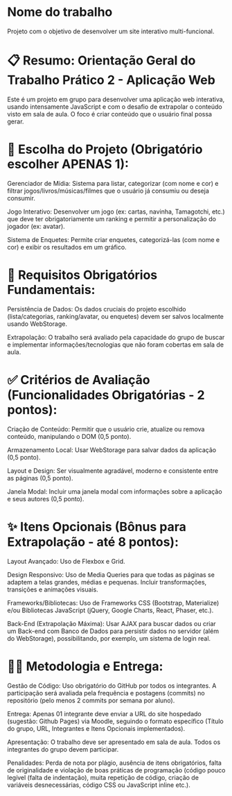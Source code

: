 # Nome do trabalho
Projeto com o objetivo de desenvolver um site interativo multi-funcional.

# 📋 Resumo: Orientação Geral do Trabalho Prático 2 - Aplicação Web
Este é um projeto em grupo para desenvolver uma aplicação web interativa, usando intensamente JavaScript e com o desafio de extrapolar o conteúdo visto em sala de aula. O foco é criar conteúdo que o usuário final possa gerar.

# 🎯 Escolha do Projeto (Obrigatório escolher APENAS 1):
Gerenciador de Mídia: Sistema para listar, categorizar (com nome e cor) e filtrar jogos/livros/músicas/filmes que o usuário já consumiu ou deseja consumir.

Jogo Interativo: Desenvolver um jogo (ex: cartas, navinha, Tamagotchi, etc.) que deve ter obrigatoriamente um ranking e permitir a personalização do jogador (ex: avatar).

Sistema de Enquetes: Permite criar enquetes, categorizá-las (com nome e cor) e exibir os resultados em um gráfico.

# 💾 Requisitos Obrigatórios Fundamentais:
Persistência de Dados: Os dados cruciais do projeto escolhido (lista/categorias, ranking/avatar, ou enquetes) devem ser salvos localmente usando WebStorage.

Extrapolação: O trabalho será avaliado pela capacidade do grupo de buscar e implementar informações/tecnologias que não foram cobertas em sala de aula.

# ✅ Critérios de Avaliação (Funcionalidades Obrigatórias - 2 pontos):
Criação de Conteúdo: Permitir que o usuário crie, atualize ou remova conteúdo, manipulando o DOM (0,5 ponto).

Armazenamento Local: Usar WebStorage para salvar dados da aplicação (0,5 ponto).

Layout e Design: Ser visualmente agradável, moderno e consistente entre as páginas (0,5 ponto).

Janela Modal: Incluir uma janela modal com informações sobre a aplicação e seus autores (0,5 ponto).

# ✨ Itens Opcionais (Bônus para Extrapolação - até 8 pontos):
Layout Avançado: Uso de Flexbox e Grid.

Design Responsivo: Uso de Media Queries para que todas as páginas se adaptem a telas grandes, médias e pequenas. Incluir transformações, transições e animações visuais.

Frameworks/Bibliotecas: Uso de Frameworks CSS (Bootstrap, Materialize) e/ou Bibliotecas JavaScript (jQuery, Google Charts, React, Phaser, etc.).

Back-End (Extrapolação Máxima): Usar AJAX para buscar dados ou criar um Back-end com Banco de Dados para persistir dados no servidor (além do WebStorage), possibilitando, por exemplo, um sistema de login real.

# 🧑‍💻 Metodologia e Entrega:
Gestão de Código: Uso obrigatório do GitHub por todos os integrantes. A participação será avaliada pela frequência e postagens (commits) no repositório (pelo menos 2 commits por semana por aluno).

Entrega: Apenas 01 integrante deve enviar a URL do site hospedado (sugestão: Github Pages) via Moodle, seguindo o formato específico (Título do grupo, URL, Integrantes e Itens Opcionais implementados).

Apresentação: O trabalho deve ser apresentado em sala de aula. Todos os integrantes do grupo devem participar.

Penalidades: Perda de nota por plágio, ausência de itens obrigatórios, falta de originalidade e violação de boas práticas de programação (código pouco legível (falta de indentação), muita repetição de código, criação de variáveis desnecessárias, código CSS ou JavaScript inline etc.).
